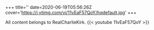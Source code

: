 +++
title=''
date=2020-06-19T05:56:26Z
cover='https://i.ytimg.com/vi/11vEaF57QoY/hqdefault.jpg'
+++

All content belongs to RealCharlieKirk.
{{< youtube 11vEaF57QoY >}}
